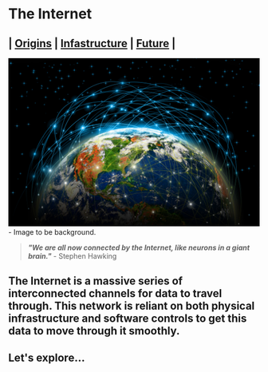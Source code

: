 # The Internet 
## | [Origins](Origins.md) | [Infastructure](Infastructure.md) | [Future](Future.md) |

![Title Image](images/Internetglobe.jpg) - Image to be background. 
> ***"We are all now connected by the Internet, like neurons in a giant brain."*** - Stephen Hawking
## The Internet is a massive series of interconnected channels for data to travel through. This network is reliant on both physical infrastructure and software controls to get this data to move through it smoothly.

## Let's explore...


